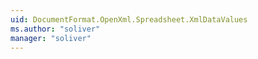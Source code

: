```yaml
---
uid: DocumentFormat.OpenXml.Spreadsheet.XmlDataValues
ms.author: "soliver"
manager: "soliver"
---
```

